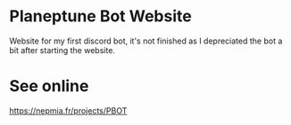 # Planeptune Bot Website
 Website for my first discord bot, it's not finished as I depreciated the bot a bit after starting the website.
 
 # See online
 https://nepmia.fr/projects/PBOT
